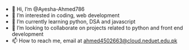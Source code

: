 - 👋 Hi, I’m @Ayesha-Ahmed786
- 👀 I’m interested in coding, web development 
- 🌱 I’m currently learning python, DSA  and javascript
- 💞️ I’m looking to collaborate on projects related to python and front end development 
- 📫 How to reach me, email at ahmed4502663@cloud.neduet.edu.pk

<!---
Ayesha-Ahmed786/Ayesha-Ahmed786 is a ✨ special ✨ repository because its `README.md` (this file) appears on your GitHub profile.
You can click the Preview link to take a look at your changes.
--->
